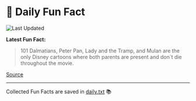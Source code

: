 # 🌟 Daily Fun Fact

![Last Updated](https://img.shields.io/badge/Last_Updated-2025_07_05-blue?style=flat-square)

**Latest Fun Fact:**

> 101 Dalmatians, Peter Pan, Lady and the Tramp, and Mulan are the only Disney cartoons where both parents are present and don`t die throughout the movie.

[Source](http://www.djtech.net/humor/useless_facts.htm)

---

Collected Fun Facts are saved in [daily.txt](daily.txt) 📚

